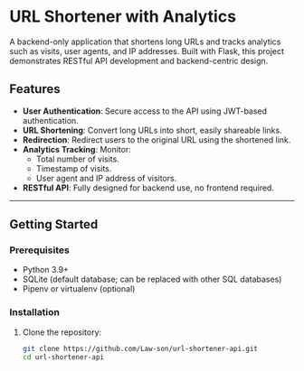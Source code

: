 # URL Shortener with Analytics

A backend-only application that shortens long URLs and tracks analytics such as visits, user agents, and IP addresses. Built with Flask, this project demonstrates RESTful API development and backend-centric design.

## Features

- **User Authentication**: Secure access to the API using JWT-based authentication.
- **URL Shortening**: Convert long URLs into short, easily shareable links.
- **Redirection**: Redirect users to the original URL using the shortened link.
- **Analytics Tracking**: Monitor:
  - Total number of visits.
  - Timestamp of visits.
  - User agent and IP address of visitors.
- **RESTful API**: Fully designed for backend use, no frontend required.

---

## Getting Started

### Prerequisites

- Python 3.9+
- SQLite (default database; can be replaced with other SQL databases)
- Pipenv or virtualenv (optional)

### Installation

1. Clone the repository:
   ```bash
   git clone https://github.com/Law-son/url-shortener-api.git
   cd url-shortener-api
